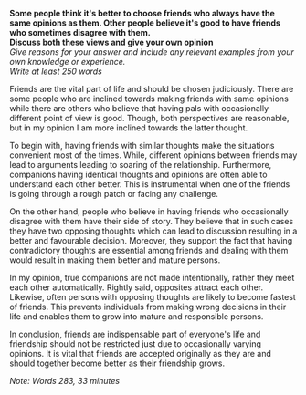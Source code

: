 **Some people think it's better to choose friends who always have the same opinions as them. Other people believe it's good to have friends who sometimes disagree with them.**  
**Discuss both these views and give your own opinion**  
*Give reasons for your answer and include any relevant examples from your own knowledge or experience.*  
*Write at least 250 words*   

Friends are the vital part of life and should be chosen judiciously. There are some people who are inclined towards making friends with same opinions while there are others who believe that having pals with occasionally different point of view is good. Though, both perspectives are reasonable, but in my opinion I am more inclined towards the latter thought.

To begin with, having friends with similar thoughts make the situations convenient most of the times. While, different opinions between friends may lead to arguments leading to soaring of the relationship. Furthermore, companions having identical thoughts and opinions are often able to understand each other better. This is instrumental when one of the friends is going through a rough patch or facing any challenge.

On the other hand, people who believe in having friends who occasionally disagree with them have their side of story. They believe that in such cases they have two opposing thoughts which can lead to discussion resulting in a better and favourable decision. Moreover, they support the fact that having contradictory thoughts are essential among friends and dealing with them would result in making them better and mature persons.

In my opinion, true companions are not made intentionally, rather they meet each other automatically. Rightly said, opposites attract each other. Likewise, often persons with opposing thoughts are likely to become fastest of friends. This prevents individuals from making wrong decisions in their life and enables them to grow into mature and responsible persons.

In conclusion, friends are indispensable part of everyone's life and friendship should not be restricted just due to occasionally varying opinions. It is vital that friends are accepted originally as they are and should together become better as their friendship grows.

*Note: Words 283, 33 minutes*
